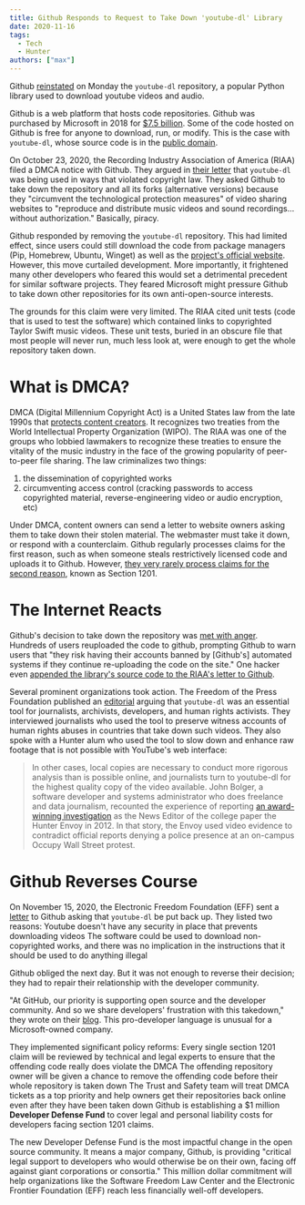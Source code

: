 ```yaml
---
title: Github Responds to Request to Take Down 'youtube-dl' Library
date: 2020-11-16
tags:
  - Tech
  - Hunter
authors: ["max"]
---
```


Github [reinstated][github] on Monday the `youtube-dl` repository, a popular Python library used to download youtube videos and audio. 

Github is a web platform that hosts code repositories. Github was purchased by Microsoft in 2018 for [$7.5 billion][microsoft]. Some of the code hosted on Github is free for anyone to download, run, or modify. This is the case with `youtube-dl`, whose source code is in the [public domain][license].

On October 23, 2020, the Recording Industry Association of America (RIAA) filed a DMCA notice with Github. They argued in [their letter][riaa] that `youtube-dl` was being used in ways that violated copyright law. They asked Github to take down the repository and all its forks (alternative versions) because they "circumvent the technological protection measures" of video sharing websites to "reproduce and distribute music videos and sound recordings... without authorization." Basically, piracy.

Github responded by removing the `youtube-dl` repository. This had limited effect, since users could still download the code from package managers (Pip, Homebrew, Ubuntu, Winget) as well as the [project's official website][youtubeDL]. However, this move curtailed development. More importantly, it frightened many other developers who feared this would set a detrimental precedent for similar software projects. They feared Microsoft might pressure Github to take down other repositories for its own anti-open-source interests.

The grounds for this claim were very limited. The RIAA cited unit tests (code that is used to test the software) which contained links to copyrighted Taylor Swift music videos. These unit tests, buried in an obscure file that most people will never run, much less look at, were enough to get the whole repository taken down.

# What is DMCA?

DMCA (Digital Millennium Copyright Act) is a United States law from the late 1990s that [protects content creators][dmca]. It recognizes two treaties from the World Intellectual Property Organization (WIPO). The RIAA was one of the groups who lobbied lawmakers to recognize these treaties to ensure the vitality of the music industry in the face of the growing popularity of peer-to-peer file sharing. The law criminalizes two things:
1. the dissemination of copyrighted works
2. circumventing access control (cracking passwords to access copyrighted material, reverse-engineering video or audio encryption, etc)

Under DMCA, content owners can send a letter to website owners asking them to take down their stolen material. The webmaster must take it down, or respond with a counterclaim. Github regularly processes claims for the first reason, such as when someone steals restrictively licensed code and uploads it to Github. However, [they very rarely process claims for the second reason][github], known as Section 1201.

# The Internet Reacts

Github's decision to take down the repository was [met with anger][zdnet]. Hundreds of users reuploaded the code to github, prompting Github to warn users that "they risk having their accounts banned by [Github's] automated systems if they continue re-uploading the code on the site." One hacker even [appended the library's source code to the RIAA's letter to Github][tweet].

Several prominent organizations took action. The Freedom of the Press Foundation published an [editorial][freedomPress] arguing that `youtube-dl` was an essential tool for journalists, archivists, developers, and human rights activists. They interviewed journalists who used the tool to preserve witness accounts of human rights abuses in countries that take down such videos. They also spoke with a Hunter alum who used the tool to slow down and enhance raw footage that is not possible with YouTube's web interface:

> In other cases, local copies are necessary to conduct more rigorous analysis than is possible online, and journalists turn to youtube-dl for the highest quality copy of the video available. John Bolger, a software developer and systems administrator who does freelance and data journalism, recounted the experience of reporting [an award-winning investigation][envoy] as the News Editor of the college paper the Hunter Envoy in 2012. In that story, the Envoy used video evidence to contradict official reports denying a police presence at an on-campus Occupy Wall Street protest.

# Github Reverses Course

On November 15, 2020, the Electronic Freedom Foundation (EFF) sent a [letter][effletter] to Github asking that `youtube-dl` be put back up. They listed two reasons:
Youtube doesn't have any security in place that prevents downloading videos
The software could be used to download non-copyrighted works, and there was no implication in the instructions that it should be used to do anything illegal

Github obliged the next day. But it was not enough to reverse their decision; they had to repair their relationship with the developer community.

"At GitHub, our priority is supporting open source and the developer community. And so we share developers' frustration with this takedown," they wrote on their [blog][github]. This pro-developer language is unusual for a Microsoft-owned company.

They implemented significant policy reforms:
Every single section 1201 claim will be reviewed by technical and legal experts to ensure that the offending code really does violate the DMCA
The offending repository owner will be given a chance to remove the offending code before their whole repository is taken down
The Trust and Safety team will treat DMCA tickets as a top priority and help owners get their repositories back online even after they have been taken down
Github is establishing a $1 million **Developer Defense Fund** to cover legal and personal liability costs for developers facing section 1201 claims.

The new Developer Defense Fund is the most impactful change in the open source community. It means a major company, Github, is providing "critical legal support to developers who would otherwise be on their own, facing off against giant corporations or consortia." This million dollar commitment will help organizations like the Software Freedom Law Center and the Electronic Frontier Foundation (EFF) reach less financially well-off developers.

[github]: https://github.blog/2020-11-16-standing-up-for-developers-youtube-dl-is-back/
[microsoft]: https://news.microsoft.com/2018/06/04/microsoft-to-acquire-github-for-7-5-billion/
[license]: https://github.com/ytdl-org/youtube-dl/blob/master/LICENSE
[riaa]: https://github.com/github/dmca/blob/master/2020/10/2020-10-23-RIAA.md
[youtubeDL]: https://youtube-dl.org/
[dmca]: https://www.whoishostingthis.com/resources/dmca/
[zdnet]: https://www.zdnet.com/article/github-reinstates-youtube-dl-library-after-eff-intervention/
[tweet]: https://twitter.com/lrvick/status/1320246266270519297
[effletter]: https://github.com/github/dmca/blob/master/2020/11/2020-11-16-RIAA-reversal-effletter.pdf
[freedomPress]: https://freedom.press/news/riaa-github-youtube-dl-journalist-tool/
[envoy]: https://hunterenvoy.net/articles/nypd-baruch
